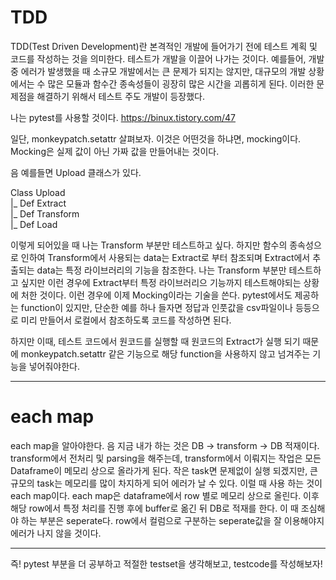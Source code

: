 # TDD

TDD(Test Driven Development)란 본격적인 개발에 들어가기 전에 테스트
계획 및 코드를 작성하는 것을 의미한다. 테스트가 개발을 이끌어 나가는 것이다.
예를들어, 개발 중 에러가 발생했을 때 소규모 개발에서는 큰 문제가 되지는 않지만,
대규모의 개발 상황에서는 수 많은 모듈과 함수간 종속성들이 굉장히 많은 시간을 괴롭히게 된다.
이러한 문제점을 해결하기 위해서 테스트 주도 개발이 등장했다.

나는 pytest를 사용할 것이다.
https://binux.tistory.com/47

일단, monkeypatch.setattr 살펴보자. 
이것은 어떤것을 하냐면, mocking이다. Mocking은 실제 값이 아닌 가짜 값을 만들어내는 것이다.

음 예를들면 Upload 클래스가 있다.

Class Upload    
|_ Def Extract   
|_ Def Transform   
|_ Def Load

이렇게 되어있을 때 나는 Transform 부분만 테스트하고 싶다. 하지만 함수의 종속성으로 인하여
Transform에서 사용되는 data는 Extract로 부터 참조되며 Extract에서 추출되는 data는 
특정 라이브러리의 기능을 참조한다. 나는 Transform 부분만 테스트하고 싶지만 이런 경우에 Extract부터
특정 라이브러리으 기능까지 테스트해야되는 상황에 처한 것이다. 이런 경우에 이제 Mocking이라는 기술을 쓴다.
pytest에서도 제공하는 function이 있지만, 단순한 예를 하나 들자면 정답과 인풋값을 csv파일이나 등등으로 미리 만들어서
로컬에서 참조하도록 코드를 작성하면 된다.

하지만 이때, 테스트 코드에서 원코드를 실행할 때 원코드의 Extract가 실행 되기 때문에
monkeypatch.setattr 같은 기능으로 해당 function을 사용하지 않고 넘겨주는 기능을 넣어줘야한다.

***
# each map
each map을 알아야한다. 
음 지금 내가 하는 것은 DB -> transform -> DB 적재이다.
transform에서 전처리 및 parsing을 해주는데, transform에서 이뤄지는 작업은
모든 Dataframe이 메모리 상으로 올라가게 된다. 작은 task면 문제없이 실행 되겠지만,
큰 규모의 task는 메모리를 많이 차지하게 되어 에러가 날 수 있다.
이럴 때 사용 하는 것이 each map이다.
each map은 dataframe에서 row 별로 메모리 상으로 올린다.
이후 해당 row에서 특정 처리를 진행 후에 buffer로 옮긴 뒤 DB로 적재를 한다.
이 때 조심해야 하는 부분은 seperate다. row에서 컬럼으로 구분하는 seperate값을 잘 이용해야지 에러가 나지 않을 것이다.

***
즉! pytest 부분을 더 공부하고 적절한 testset을 생각해보고, testcode를 작성해보자!